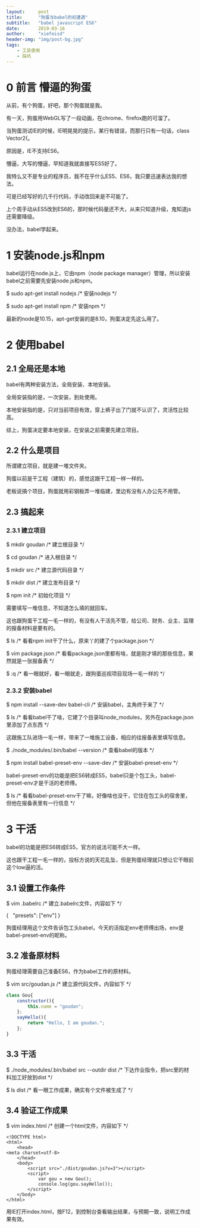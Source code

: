 ```yaml
---
layout:     post
title:      "狗蛋与babel的初遭遇"
subtitle:   "babel javascript ES6"
date:       2019-03-16
author:     "xiefeisd"
header-img: "img/post-bg.jpg"
tags:
    - 工具使用
    - 踩坑
---
```


# 0 前言 懵逼的狗蛋

从前，有个狗蛋，好吧，那个狗蛋就是我。

有一天，狗蛋用WebGL写了一段动画，在chrome、firefox跑的可溜了。

当狗蛋测试IE的时候，IE明晃晃的提示，某行有错误，而那行只有一句话，class Vector2{。

原因是，IE不支持ES6。

懵逼，大写的懵逼，早知道我就直接写ES5好了。

我特么又不是专业的程序员，我不在乎什么ES5、ES6，我只要迅速表达我的想法。

可是已经写好的几千行代码，手动改回来是不可能了。

上个周手动从ES5改到ES6的，那时候代码量还不大，从来只知道升级，鬼知道js还需要降级。

没办法，babel学起来。

# 1 安装node.js和npm

babel运行在node.js上，它由npm（node package manager）管理，所以安装babel之前需要先安装node.js和npm。

$ sudo apt-get install nodejs /* 安装nodejs */

$ sudo apt-get install npm /* 安装npm */

最新的node是10.15，apt-get安装的是8.10，狗蛋决定先这么用了。

# 2 使用babel

## 2.1 全局还是本地

babel有两种安装方法，全局安装、本地安装。

全局安装指的是，一次安装，到处使用。

本地安装指的是，只对当前项目有效，穿上裤子出了门就不认识了，灵活性比较高。

综上，狗蛋决定要本地安装，在安装之前需要先建立项目。

## 2.2 什么是项目

所谓建立项目，就是建一堆文件夹。

狗蛋以前是干工程（建筑）的，感觉这跟干工程一样一样的。

老板说搞个项目，狗蛋就用彩钢板弄一堆临建，里边有没有人办公先不用管。

## 2.3 搞起来

### 2.3.1 建立项目

$ mkdir goudan /* 建立根目录 */

$ cd goudan /* 进入根目录 */

$ mkdir src /* 建立源代码目录 */

$ mkdir dist /* 建立发布目录 */

$ npm init /* 初始化项目 */

需要填写一堆信息，不知道怎么填的就回车。

这也跟狗蛋干工程一毛一样的，有没有人干活先不管，给公司、财务、业主、监理的报备材料是要有的。

$ ls /* 看看npm init干了什么，原来丫的建了个package.json */

$ vim package.json /* 看看package.json里都有啥，就是刚才填的那些信息，果然就是一张报备表 */

$ :q /* 看一眼就好，看一眼就走，跟狗蛋巡视项目现场一毛一样的 */

### 2.3.2 安装babel

$ npm install --save-dev babel-cli /* 安装babel，主角终于来了 */

$ ls /* 看看babel干了啥，它建了个目录叫node_modules，另外在package.json里添加了点东西 */

这跟施工队进场一毛一样，带来了一堆施工设备，相应的往报备表里填写信息。

$ ./node_modules/.bin/babel --version /* 查看babel的版本 */

$ npm install babel-preset-env --save-dev /* 安装babel-preset-env */

babel-preset-env的功能是把ES6转成ES5，babel只是个包工头，babel-preset-env才是干活的老师傅。

$ ls /* 看看babel-preset-env干了嘛，好像啥也没干，它住在包工头的宿舍里，但他在报备表里有一行信息 */

# 3 干活

babel的功能是把ES6转成ES5，官方的说法可能不大一样。

这也跟干工程一毛一样的，投标方说的天花乱坠，但是狗蛋经理就只想让它干眼前这个low逼的活。

## 3.1 设置工作条件

$ vim .babelrc /* 建立.babelrc文件，内容如下 */

{
  "presets": ["env"]
}

狗蛋经理用这个文件告诉包工头babel，今天的活指定env老师傅出场，env是babel-preset-env的昵称。

## 3.2 准备原材料

狗蛋经理需要自己准备ES6，作为babel工作的原材料。

$ vim src/goudan.js /* 建立源代码文件，内容如下 */

```javascript
class Gou{
    constructor(){
        this.name = "goudan";
    };
    sayHello(){
        return "Hello, I am goudan.";
    };
}
```

## 3.3 干活

$ ./node_modules/.bin/babel src --outdir dist /* 下达作业指令，把src里的材料加工好放到dist */

$ ls dist /* 看一眼工作成果，确实有个文件被生成了 */

## 3.4 验证工作成果

$ vim index.html /* 创建一个html文件，内容如下 */

```
<!DOCTYPE html>
<html>
    <head>
<meta charset=utf-8>
    </head>
    <body> 
        <script src="./dist/goudan.js?v=3"></script>
        <script>
            var gou = new Gou();
            console.log(gou.sayHello());
        </script>
    </body>
</html>
```

用IE打开index.html，按F12，到控制台查看输出结果，与预期一致，说明工作成果有效。